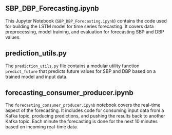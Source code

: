 ## SBP_DBP_Forecasting.ipynb

This Jupyter Notebook (`SBP_DBP_Forecasting.ipynb`) contains the code used for building the LSTM model for time series forecasting. It covers data preprocessing, model training, and evaluation for forecasting SBP and DBP values.

## prediction_utils.py

The `prediction_utils.py` file contains a modular utility function `predict_future` that predicts future values for SBP and DBP based on a trained model and input data.

## forecasting_consumer_producer.ipynb

The `forecasting_consumer_producer.ipynb` notebook covers the real-time aspect of the forecasting. It includes code for consuming input data from a Kafka topic, producing predictions, and pushing the results back to another Kafka topic. Each minute the forecasting is done for the next 10 minutes based on incoming real-time data.
